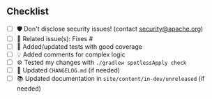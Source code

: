 <!--
📝 Describe what changes you're proposing, especially breaking or user-facing changes. 
📖 See https://github.com/apache/polaris/blob/main/CONTRIBUTING.md for more.
-->

## Checklist
- [ ] 🛡️ Don't disclose security issues! (contact security@apache.org)
- [ ] 🔗 Related issue(s): Fixes #
- [ ] 🧪 Added/updated tests with good coverage
- [ ] 💡 Added comments for complex logic
- [ ] ⚙️ Tested my changes with `./gradlew spotlessApply check`
- [ ] 🧾 Updated `CHANGELOG.md` (if needed)
- [ ] 📚 Updated documentation in `site/content/in-dev/unreleased` (if needed)

